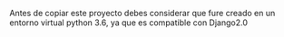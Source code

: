 Antes de copiar este proyecto debes considerar que fure creado en
un entorno virtual python 3.6, ya que es compatible con Django2.0
